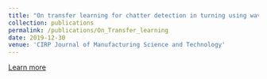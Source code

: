```yaml
---
title: "On transfer learning for chatter detection in turning using wavelet packet transform and ensemble empirical mode decomposition"
collection: publications
permalink: /publications/On_Transfer_learning
date: 2019-12-30
venue: 'CIRP Journal of Manufacturing Science and Technology'
---
```


[Learn more](https://doi.org/10.1016/j.cirpj.2019.11.003)